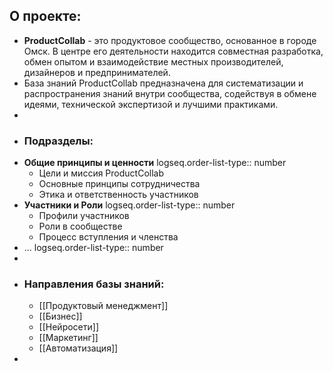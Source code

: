 ## О проекте:
- **ProductCollab** - это продуктовое сообщество, основанное в городе Омск. В центре его деятельности находится совместная разработка, обмен опытом и взаимодействие местных производителей, дизайнеров и предпринимателей.
- База знаний ProductCollab предназначена для систематизации и распространения знаний внутри сообщества, содействуя в обмене идеями, технической экспертизой и лучшими практиками.
-
- ### Подразделы:
- **Общие принципы и ценности**
  logseq.order-list-type:: number
	- Цели и миссия ProductCollab
	- Основные принципы сотрудничества
	- Этика и ответственность участников
- **Участники и Роли**
  logseq.order-list-type:: number
	- Профили участников
	- Роли в сообществе
	- Процесс вступления и членства
- ...
  logseq.order-list-type:: number
-
- ### Направления базы знаний:
	- [[Продуктовый менеджмент]]
	- [[Бизнес]]
	- [[Нейросети]]
	- [[Маркетинг]]
	- [[Автоматизация]]
-